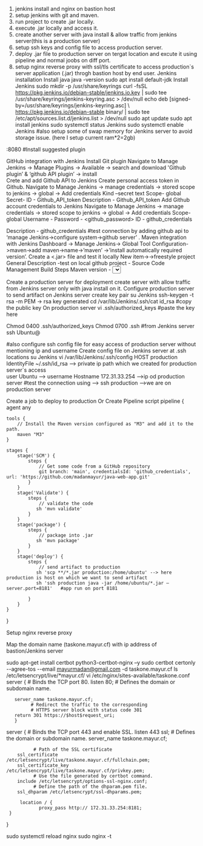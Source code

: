 1. jenkins install and nginx on bastion host
2. setup jenkins with git and maven.
3. run project to create .jar locally. 
4. execute .jar locally and access it.
5. create another server with java install & allow traffic from jenkins server(this is a production server)
6. setup ssh keys and config file to access production server. 
7. deploy .jar file to production server on tergat location and excute it using pipeline and normal joobs on diff port. 
8. setup nginx reverse proxy with ssl/tls certificate to access production`s server application (.jar) throgh bastion host by end user.
Jenkins installation 
Install java 
java -version
sudo apt install default-jdk
Install Jenkins 
sudo mkdir -p /usr/share/keyrings
curl -fsSL https://pkg.jenkins.io/debian-stable/jenkins.io.key | sudo tee /usr/share/keyrings/jenkins-keyring.asc > /dev/null
echo deb [signed-by=/usr/share/keyrings/jenkins-keyring.asc] \                     https://pkg.jenkins.io/debian-stable binary/ | sudo tee /etc/apt/sources.list.d/jenkins.list > /dev/null
sudo apt update
sudo apt install jenkins
sudo systemctl status Jenkins
sudo systemctl enable Jenkins 
#also setup some of swap memory for Jenkins server to avoid storage issue. (here I setup current ram*2=2gb)

<serverip>:8080
#Install suggested plugin 

 GitHub integration with Jenkins
Install Git plugin
       Navigate to Manage Jenkins -> Manage Plugins -> Available -> search and download 'Github                                          plugin’ & ‘github API plugin’ -> install    
Crete and add Github API to Jenkins
     Create personal access token in Github.
Navigate to Manage Jenkins -> manage credentials -> stored scope to jenkins -> global                        -> Add credentials
 Kind –secret text
Scope- global
Secret- <paste token here> 
ID - Github_API_token
Description - Github_API_token
Add Github account credentials to Jenkins
    Navigate to Manage Jenkins -> manage credentials -> stored scope to jenkins -> global                        -> Add credentials
               Scope- global
Username - <github username>
Password - <github_password>
ID - github_credentials

Description - github_credentials 
#test connection by adding github api to ‘manage Jenkins->configure system->github server’  . 
Maven integration with Jenkins
          Dashboard -> Manage Jenkins-> Global Tool Configuration->maven->add maven->name->’maven’
->’install automatically required version’.
Create a <.jar> file and test it locally
New item-><job name>->freestyle project
          General
Description -test on local
github project -<paste the github repo link>
                        Source Code Management
<paste the github repo link and select credentials>
                        Build Steps
Maven version - <select maven version which we configure before>
Goals –package <we can create step by step job also like validate, compile, test etc>
Save and apply 
Build now – it will create a .jar file inside jenkins home directory              (/var/lib/Jenkins/workspace/<job name>/target)
Now run the jar file using 
Java -jar demo-0.0.1-SNAPSHOT.jar --server.port=<port number on which want to run>	
   #by default it will run on port 8080 but here 8080 is already in use by Jenkins.


Create a production server for deployment 
create server with allow traffic from Jenkins server only with java install on it. 
Configure production server to send artifact 
on Jenkins server create key pair 
su Jenkins
ssh-keygen -t rsa -m PEM  -> rsa key generated 
cd /var/lib/Jenkins/.ssh/cat id_rsa
#copy the public key 
On production server
vi .ssh/authorized_keys
#paste the key here 

Chmod 0400 .ssh/authorized_keys
Chmod 0700 .ssh 
#from Jenkins server ssh Ubuntu@<private ip of production server> 

#also configure ssh config file for easy access of production server without mentioning ip and username 
Create config file on Jenkins server at .ssh locations
su Jenkins
vi /var/lib/Jenkins/.ssh/config
HOST production 
IdentityFile ~/.ssh/id_rsa --> private ip path which we created for production server`s  access	 
user Ubuntu --> username 
Hostname 172.31.33.254 -->ip od production server
#test the connection using --> ssh production -->we are on production server

Create a job to deploy to production 
             Or 
Create  Pipeline script
pipeline {
    agent any

    tools {
        // Install the Maven version configured as "M3" and add it to the path.
        maven "M3"
    }

    stages {
        stage('SCM') {
            steps {
                // Get some code from a GitHub repository
                git branch: 'main', credentialsId: 'github_credentials', url: 'https://github.com/madanmayur/java-web-app.git'
            }
        }
        stage('Validate') {
            steps {
                // validate the code
               sh 'mvn validate'
            }
        }
        stage('package') {
            steps {
                // package into .jar
               sh 'mvn package'
            }
        }
        stage('deploy') {
            steps {
                // send artifact to production
               sh 'scp **/*.jar production:/home/ubuntu' --> here production is host on which we want to send artifact  
               sh 'ssh production java -jar /home/ubuntu/*.jar –server.port=8181'   #app run on port 8181             
               
            }
        }    
    }
}


Setup nginx reverse proxy 

Map the domain name (taskone.mayur.cf) with ip address of bastion/Jenkins server

sudo apt-get install certbot python3-certbot-nginx –y
sudo certbot certonly --agree-tos --email mayurmadan@gmail.com -d taskone.mayur.cf 
ls /etc/letsencrypt/live/*mayur.cf/
vi /etc/nginx/sites-available/taskone.conf
  server {
             # Binds the TCP port 80.
       listen 80;
             # Defines the domain or subdomain name.
       
       server_name taskone.mayur.cf;
             # Redirect the traffic to the corresponding
             # HTTPS server block with status code 301
       return 301 https://$host$request_uri;
       }

server {
        # Binds the TCP port 443 and enable SSL.
        listen 443 ssl;
              # Defines the domain or subdomain name.
        server_name taskone.mayur.cf;

              # Path of the SSL certificate
        ssl_certificate /etc/letsencrypt/live/taskone.mayur.cf/fullchain.pem;
        ssl_certificate_key /etc/letsencrypt/live/taskone.mayur.cf/privkey.pem;
              # Use the file generated by certbot command.
        include /etc/letsencrypt/options-ssl-nginx.conf;
              # Define the path of the dhparam.pem file.
        ssl_dhparam /etc/letsencrypt/ssl-dhparams.pem;

         location / {
                proxy_pass http:// 172.31.33.254:8181;
     }
}

sudo systemctl reload nginx
sudo nginx -t

